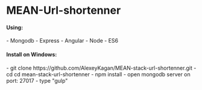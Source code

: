 
# MEAN-Url-shortenner 

<h4> Using:</h4>
	- Mongodb 
	- Express
	- Angular
	- Node
	- ES6
	 
<h4>Install on Windows:</h4>
	- git clone https://github.com/AlexeyKagan/MEAN-stack-url-shortenner.git
	- cd cd mean-stack-url-shortenner
	- npm install
	- open mongodb server on port: 27017
	- type "gulp"





	
